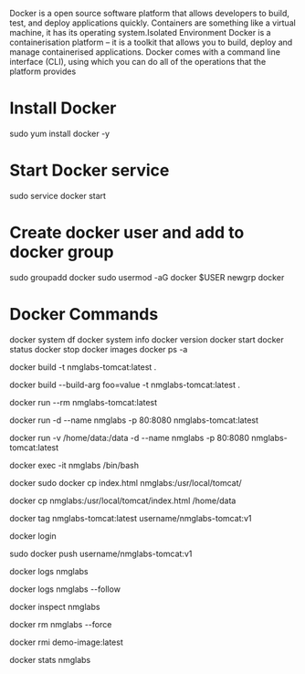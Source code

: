 Docker is a open source software platform that allows developers to build, test, and deploy applications quickly.
Containers are something like a virtual machine, it has its operating system.Isolated Environment
Docker is a containerisation platform – it is a toolkit that allows you to build, deploy and manage containerised applications.
Docker comes with a command line interface (CLI), using which you can do all of the operations that the platform provides

# **Install Docker**

sudo yum install docker -y

# **Start Docker service**

sudo service docker start

# **Create docker user and add to docker group**

sudo groupadd docker 
sudo usermod -aG docker $USER
newgrp docker

# **Docker Commands**

docker system df
docker system info
docker version
docker start
docker status
docker stop
docker images
docker ps -a

docker build -t nmglabs-tomcat:latest .

docker build --build-arg foo=value -t nmglabs-tomcat:latest .

docker run --rm nmglabs-tomcat:latest

docker run -d --name nmglabs -p 80:8080 nmglabs-tomcat:latest

docker run -v /home/data:/data -d --name nmglabs -p 80:8080 nmglabs-tomcat:latest

docker exec -it nmglabs /bin/bash

docker sudo docker cp index.html nmglabs:/usr/local/tomcat/

docker cp nmglabs:/usr/local/tomcat/index.html /home/data

docker tag nmglabs-tomcat:latest username/nmglabs-tomcat:v1

docker login

sudo docker push username/nmglabs-tomcat:v1

docker logs nmglabs

docker logs nmglabs --follow

docker inspect nmglabs

docker rm nmglabs --force

docker rmi demo-image:latest

docker stats nmglabs



